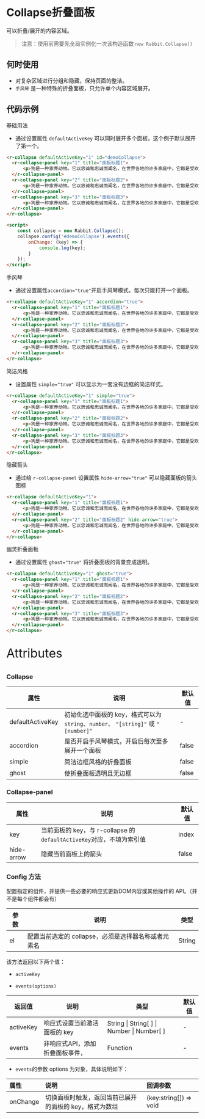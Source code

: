 # Collapse折叠面板

可以折叠/展开的内容区域。

> 注意：使用前需要先全局实例化一次该构造函数  `new Rabbit.Collapse()`

## 何时使用

- 对复杂区域进行分组和隐藏，保持页面的整洁。
- `手风琴` 是一种特殊的折叠面板，只允许单个内容区域展开。


## 代码示例

基础用法

- 通过设置属性 `defaultActiveKey` 可以同时展开多个面板，这个例子默认展开了第一个。

```html
<r-collapse defaultActiveKey="1" id="demoCollapse">
  <r-collapse-panel key="1" title="面板标题1">
      <p>狗是一种家养动物。它以忠诚和忠诚而闻名，在世界各地的许多家庭中，它都是受欢迎的客人。</p>
  </r-collapse-panel>
  <r-collapse-panel key="2" title="面板标题2">
      <p>狗是一种家养动物。它以忠诚和忠诚而闻名，在世界各地的许多家庭中，它都是受欢迎的客人。</p>
  </r-collapse-panel>
  <r-collapse-panel key="3" title="面板标题3">
      <p>狗是一种家养动物。它以忠诚和忠诚而闻名，在世界各地的许多家庭中，它都是受欢迎的客人。</p>
  </r-collapse-panel>
</r-collapse>

<script>
    const collapse = new Rabbit.Collapse();
    collapse.config('#demoCollapse').events({
        onChange: (key) => {
            console.log(key);
        }
    });
</script>
```

手风琴

- 通过设置属性`accordion="true"`开启手风琴模式，每次只能打开一个面板。

```html
<r-collapse defaultActiveKey="1" accordion="true">
  <r-collapse-panel key="1" title="面板标题1">
      <p>狗是一种家养动物。它以忠诚和忠诚而闻名，在世界各地的许多家庭中，它都是受欢迎的客人。</p>
  </r-collapse-panel>
  <r-collapse-panel key="2" title="面板标题2">
      <p>狗是一种家养动物。它以忠诚和忠诚而闻名，在世界各地的许多家庭中，它都是受欢迎的客人。</p>
  </r-collapse-panel>
  <r-collapse-panel key="3" title="面板标题3">
      <p>狗是一种家养动物。它以忠诚和忠诚而闻名，在世界各地的许多家庭中，它都是受欢迎的客人。</p>
  </r-collapse-panel>
</r-collapse>
```

简洁风格

- 设置属性 `simple="true"` 可以显示为一套没有边框的简洁样式。

```html
<r-collapse defaultActiveKey="1" simple="true">
  <r-collapse-panel key="1" title="面板标题1">
      <p>狗是一种家养动物。它以忠诚和忠诚而闻名，在世界各地的许多家庭中，它都是受欢迎的客人。</p>
  </r-collapse-panel>
  <r-collapse-panel key="2" title="面板标题2">
      <p>狗是一种家养动物。它以忠诚和忠诚而闻名，在世界各地的许多家庭中，它都是受欢迎的客人。</p>
  </r-collapse-panel>
  <r-collapse-panel key="3" title="面板标题3">
      <p>狗是一种家养动物。它以忠诚和忠诚而闻名，在世界各地的许多家庭中，它都是受欢迎的客人。</p>
  </r-collapse-panel>
</r-collapse>
```

隐藏箭头

- 通过给 `r-collapse-panel` 设置属性 `hide-arrow="true"` 可以隐藏面板的箭头图标

```html
<r-collapse defaultActiveKey="1">
  <r-collapse-panel key="1" title="面板标题1">
      <p>狗是一种家养动物。它以忠诚和忠诚而闻名，在世界各地的许多家庭中，它都是受欢迎的客人。</p>
  </r-collapse-panel>
  <r-collapse-panel key="2" title="面板标题2" hide-arrow="true">
      <p>狗是一种家养动物。它以忠诚和忠诚而闻名，在世界各地的许多家庭中，它都是受欢迎的客人。</p>
  </r-collapse-panel>
</r-collapse>
```

幽灵折叠面板

- 通过设置属性 `ghost="true"` 将折叠面板的背景变成透明。

```html
<r-collapse defaultActiveKey="1" ghost="true">
  <r-collapse-panel key="1" title="面板标题1">
      <p>狗是一种家养动物。它以忠诚和忠诚而闻名，在世界各地的许多家庭中，它都是受欢迎的客人。</p>
  </r-collapse-panel>
  <r-collapse-panel key="2" title="面板标题2">
      <p>狗是一种家养动物。它以忠诚和忠诚而闻名，在世界各地的许多家庭中，它都是受欢迎的客人。</p>
  </r-collapse-panel>
  <r-collapse-panel key="3" title="面板标题3">
      <p>狗是一种家养动物。它以忠诚和忠诚而闻名，在世界各地的许多家庭中，它都是受欢迎的客人。</p>
  </r-collapse-panel>
</r-collapse>
```

<p style="font-size: 32px">Attributes</p>

### Collapse

| 属性             | 说明                                                         | 默认值 |
| ---------------- | ------------------------------------------------------------ | ------ |
| defaultActiveKey | 初始化选中面板的 key，格式可以为 `string`、`number`、 `"[string]"` 或 `"[number]"` | -      |
| accordion        | 是否开启手风琴模式，开启后每次至多展开一个面板               | false  |
| simple           | 简洁边框风格的折叠面板                                       | false  |
| ghost            | 使折叠面板透明且无边框                                       | false  |

### Collapse-panel

| 属性       | 说明                                                         | 默认值 |
| ---------- | ------------------------------------------------------------ | ------ |
| key        | 当前面板的 key，与 r-collapse 的`defaultActiveKey`对应，不填为索引值 | index  |
| hide-arrow | 隐藏当前面板上的箭头                                         | false  |

### Config  方法

配置指定的组件，并提供一些必要的响应式更新DOM内容或其他操作的 API。（并不是每个组件都会有）

| 参数 | 说明                                                | 类型   |
| ---- | --------------------------------------------------- | ------ |
| el   | 配置当前选定的 collapse，必须是选择器名称或者元素名 | String |

该方法返回以下两个值：

- `activeKey`

- `events(options)`

| 返回值    | 说明                            | 类型                                        | 默认值 |
| --------- | ------------------------------- | ------------------------------------------- | ------ |
| activeKey | 响应式设置当前激活面板的 key    | String  \| String[ ] \| Number \| Number[ ] | -      |
| events    | 非响应式API，添加折叠面板事件， | Function                                    | -      |

- `events`的参数 options 为对象，具体说明如下：

| 属性     | 说明                                                   | 回调参数               |
| :------- | :----------------------------------------------------- | :--------------------- |
| onChange | 切换面板时触发，返回当前已展开的面板的 key，格式为数组 | (key:string[]) => void |